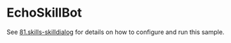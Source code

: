 # EchoSkillBot

See [81.skills-skilldialog](../Readme.md) for details on how to configure and run this sample.
